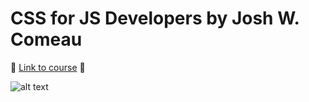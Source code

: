 # CSS for JS Developers by Josh W. Comeau

:crystal_ball: [Link to course](https://css-for-js.dev/) :crystal_ball:

![alt text](https://css-for-js.dev/og-image-v2.jpg)
